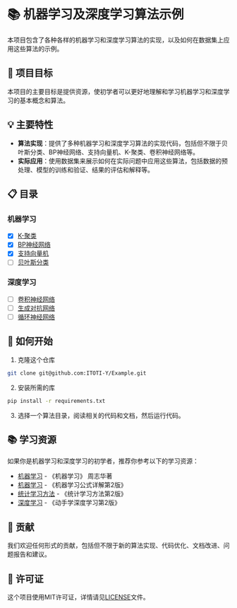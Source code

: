 # 📚 机器学习及深度学习算法示例

本项目包含了各种各样的机器学习和深度学习算法的实现，以及如何在数据集上应用这些算法的示例。

## 🎯 项目目标

本项目的主要目标是提供资源，使初学者可以更好地理解和学习机器学习和深度学习的基本概念和算法。

## 💡 主要特性

- **算法实现**：提供了多种机器学习和深度学习算法的实现代码，包括但不限于贝叶斯分类、BP神经网络、支持向量机、K-聚类、卷积神经网络等。
- **实际应用**：使用数据集来展示如何在实际问题中应用这些算法，包括数据的预处理、模型的训练和验证、结果的评估和解释等。

## 📋 目录
### 机器学习
- [x] [K-聚类](./Clustering_Algorithm)
- [x] [BP神经网络](./BP_Neural_Network)
- [x] [支持向量机](./Support_Vector_Machine)
- [ ] [贝叶斯分类](./Bayesian_Classification)

### 深度学习
- [ ] [卷积神经网络](./Convolutional_Neural_Network)
- [ ] [生成对抗网络](./Generative_Adversarial_Network)
- [ ] [循环神经网络](./Recurrent_Neural_Network)
## 🚀 如何开始

1. 克隆这个仓库
```bash
git clone git@github.com:ITOTI-Y/Example.git
```
2. 安装所需的库
```bash
pip install -r requirements.txt
```
3. 选择一个算法目录，阅读相关的代码和文档，然后运行代码。

## 📚 学习资源

如果你是机器学习和深度学习的初学者，推荐你参考以下的学习资源：

- [机器学习](https://item.jd.com/12762673.html) - 《机器学习》 周志华著
- [机器学习](https://item.jd.com/13989990.html) - 《机器学习公式详解第2版》
- [统计学习方法](https://item.jd.com/10024555670766.html#product-detail) - 《统计学习方法第2版》
- [深度学习](http://zh-v2.d2l.ai/) - 《动手学深度学习第2版》

## 👥 贡献

我们欢迎任何形式的贡献，包括但不限于新的算法实现、代码优化、文档改进、问题报告和建议。

## 📄 许可证

这个项目使用MIT许可证，详情请见[LICENSE](./LICENSE)文件。

